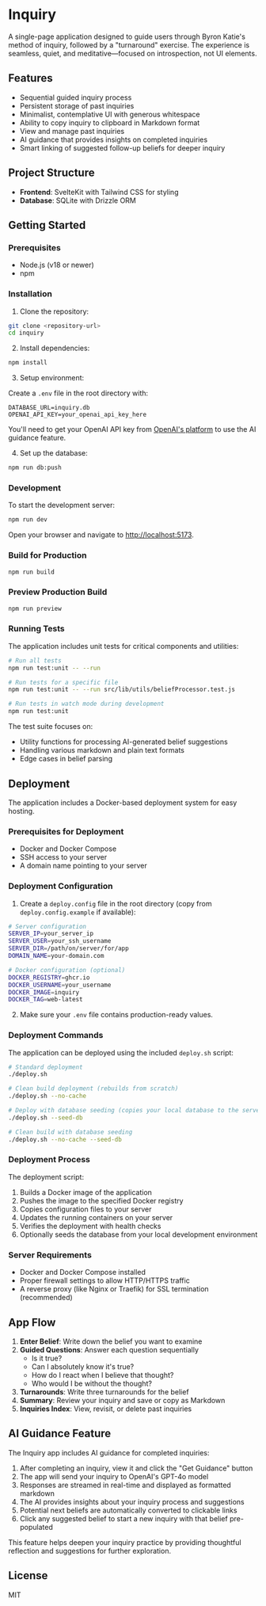 # Inquiry

A single-page application designed to guide users through Byron Katie's method of inquiry, followed by a "turnaround" exercise. The experience is seamless, quiet, and meditative—focused on introspection, not UI elements.

## Features

- Sequential guided inquiry process
- Persistent storage of past inquiries
- Minimalist, contemplative UI with generous whitespace
- Ability to copy inquiry to clipboard in Markdown format
- View and manage past inquiries
- AI guidance that provides insights on completed inquiries
- Smart linking of suggested follow-up beliefs for deeper inquiry

## Project Structure

- **Frontend**: SvelteKit with Tailwind CSS for styling
- **Database**: SQLite with Drizzle ORM

## Getting Started

### Prerequisites

- Node.js (v18 or newer)
- npm

### Installation

1. Clone the repository:

```bash
git clone <repository-url>
cd inquiry
```

2. Install dependencies:

```bash
npm install
```

3. Setup environment:

Create a `.env` file in the root directory with:

```
DATABASE_URL=inquiry.db
OPENAI_API_KEY=your_openai_api_key_here
```

You'll need to get your OpenAI API key from [OpenAI's platform](https://platform.openai.com/) to use the AI guidance feature.

4. Set up the database:

```bash
npm run db:push
```

### Development

To start the development server:

```bash
npm run dev
```

Open your browser and navigate to [http://localhost:5173](http://localhost:5173).

### Build for Production

```bash
npm run build
```

### Preview Production Build

```bash
npm run preview
```

### Running Tests

The application includes unit tests for critical components and utilities:

```bash
# Run all tests
npm run test:unit -- --run

# Run tests for a specific file
npm run test:unit -- --run src/lib/utils/beliefProcessor.test.js

# Run tests in watch mode during development
npm run test:unit
```

The test suite focuses on:
- Utility functions for processing AI-generated belief suggestions
- Handling various markdown and plain text formats
- Edge cases in belief parsing

## Deployment

The application includes a Docker-based deployment system for easy hosting.

### Prerequisites for Deployment

- Docker and Docker Compose
- SSH access to your server
- A domain name pointing to your server

### Deployment Configuration

1. Create a `deploy.config` file in the root directory (copy from `deploy.config.example` if available):

```bash
# Server configuration
SERVER_IP=your_server_ip
SERVER_USER=your_ssh_username
SERVER_DIR=/path/on/server/for/app
DOMAIN_NAME=your-domain.com

# Docker configuration (optional)
DOCKER_REGISTRY=ghcr.io
DOCKER_USERNAME=your_username
DOCKER_IMAGE=inquiry
DOCKER_TAG=web-latest
```

2. Make sure your `.env` file contains production-ready values.

### Deployment Commands

The application can be deployed using the included `deploy.sh` script:

```bash
# Standard deployment
./deploy.sh

# Clean build deployment (rebuilds from scratch)
./deploy.sh --no-cache

# Deploy with database seeding (copies your local database to the server)
./deploy.sh --seed-db

# Clean build with database seeding
./deploy.sh --no-cache --seed-db
```

### Deployment Process

The deployment script:

1. Builds a Docker image of the application
2. Pushes the image to the specified Docker registry
3. Copies configuration files to your server
4. Updates the running containers on your server
5. Verifies the deployment with health checks
6. Optionally seeds the database from your local development environment

### Server Requirements

- Docker and Docker Compose installed
- Proper firewall settings to allow HTTP/HTTPS traffic
- A reverse proxy (like Nginx or Traefik) for SSL termination (recommended)

## App Flow

1. **Enter Belief**: Write down the belief you want to examine
2. **Guided Questions**: Answer each question sequentially
   - Is it true?
   - Can I absolutely know it's true?
   - How do I react when I believe that thought?
   - Who would I be without the thought?
3. **Turnarounds**: Write three turnarounds for the belief
4. **Summary**: Review your inquiry and save or copy as Markdown
5. **Inquiries Index**: View, revisit, or delete past inquiries

## AI Guidance Feature

The Inquiry app includes AI guidance for completed inquiries:

1. After completing an inquiry, view it and click the "Get Guidance" button
2. The app will send your inquiry to OpenAI's GPT-4o model
3. Responses are streamed in real-time and displayed as formatted markdown
4. The AI provides insights about your inquiry process and suggestions
5. Potential next beliefs are automatically converted to clickable links
6. Click any suggested belief to start a new inquiry with that belief pre-populated

This feature helps deepen your inquiry practice by providing thoughtful reflection and suggestions for further exploration.

## License

MIT
